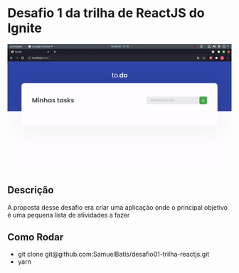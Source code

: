 # Desafio 1 da trilha de ReactJS do Ignite
<p>
  <img src="/toReadme/ezgif.com-gif-maker (1).gif"/>
</p>

## Descrição

<p> A proposta desse desafio era criar uma aplicação onde o principal objetivo é uma pequena lista de atividades a fazer</p>


## Como Rodar

<ul>
  <li>git clone git@github.com:SamuelBatis/desafio01-trilha-reactjs.git</li>
  <li>yarn</li>
</ul>
